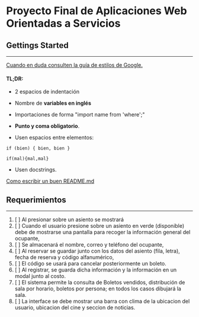 # **Proyecto Final de Aplicaciones Web Orientadas a Servicios**
## Gettings Started
---
[Cuando en duda consulten la guía de estilos de Google.](https://google.github.io/styleguide/jsguide.html#jsdoc-method-and-function-comments)
#### **TL;DR:**<br />
- 2 espacios de indentación
- Nombre de **variables en inglés**
- Importaciones de forma "import name from 'where';"
- **Punto y coma obligatorio**.

- Usen espacios entre elementos:
```
if (bien) { bien, bien }

if(mal){mal,mal}
```

- Usen docstrings.

[Como escribir un buen README.md](https://www.freecodecamp.org/news/how-to-write-a-good-readme-file/)
##  Requerimientos
---
1. [ ] Al presionar sobre un asiento se mostrará 
2. [ ] Cuando el usuario presione sobre un asiento en verde (disponible) debe de mostrarse una pantalla para recoger la información general del ocupante,
3. [ ] Se almacenará el nombre, correo y teléfono del ocupante,
4. [ ] Al reservar se guardar junto con los datos del asiento (fila, letra), fecha de reserva y código alfanumérico,
5. [ ] El código se usará para cancelar posteriormente un boleto.
6. [ ] Al registrar, se guarda dicha información y la información en un modal junto al costo.
7. [ ] El sistema permite la consulta de Boletos vendidos, distribución de sala por horario, boletos por persona; en todos los casos dibujará la sala.
8. [ ] La interface se debe mostrar una barra con clima de la ubicacion del usuario, ubicacion del cine y seccion de noticias. 